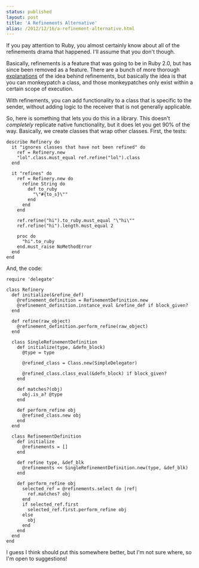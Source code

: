 ```yaml
---
status: published
layout: post
title: 'A Refinements Alternative'
alias: /2012/12/16/a-refinement-alternative.html
---
```


If you pay attention to Ruby, you almost certainly know about all of
the refinements drama that happened. I'll assume that you don't
though.

Basically, refinements is a feature that was going to be in Ruby 2.0,
but has since been removed as a feature. There are a bunch of more
thorough
[explanations](http://timelessrepo.com/refinements-in-ruby)
of the idea behind refinements, but basically the idea is that you can
monkeypatch a class, and those monkeypatches only exist within a
certain scope of execution. 

With refinements, you can add functionality to a
class that is specific to the sender,  without adding logic to the
receiver that is not generally applicable.

So, here is something that lets you do this in a library. This doesn't
*completely* replicate native functionality, but it does let you get
90% of the way. Basically, we create classes that wrap other classes.
First, the tests:

    describe Refinery do
      it "ignores classes that have not been refined" do
        ref = Refinery.new
        "lol".class.must_equal ref.refine("lol").class
      end
    
      it "refines" do
        ref = Refinery.new do
          refine String do
            def to_ruby
              "\"#{to_s}\""
            end
          end
        end
    
        ref.refine("hi").to_ruby.must_equal "\"hi\""
        ref.refine("hi").length.must_equal 2
    
        proc do
          "hi".to_ruby
        end.must_raise NoMethodError
      end
    end

And, the code: 

    require 'delegate'
    
    class Refinery
      def initialize(&refine_def)
        @refinement_definition = RefinementDefinition.new
        @refinement_definition.instance_eval &refine_def if block_given?
      end
    
      def refine(raw_object)
        @refinement_definition.perform_refine(raw_object)
      end
    
      class SingleRefinementDefinition
        def initialize(type, &defn_block)
          @type = type
    
          @refined_class = Class.new(SimpleDelegator)
    
          @refined_class.class_eval(&defn_block) if block_given?
        end
    
        def matches?(obj)
          obj.is_a? @type
        end
    
        def perform_refine obj
          @refined_class.new obj
        end
      end
    
      class RefinementDefinition
        def initialize
          @refinements = []
        end
    
        def refine type, &def_blk
          @refinements << SingleRefinementDefinition.new(type, &def_blk)
        end
    
        def perform_refine obj
          selected_ref = @refinements.select do |ref|
            ref.matches? obj
          end
          if selected_ref.first
            selected_ref.first.perform_refine obj
          else
            obj
          end
        end
      end
    end

I guess I think should put this somewhere better, but I'm not sure
where, so I'm open to suggestions!
